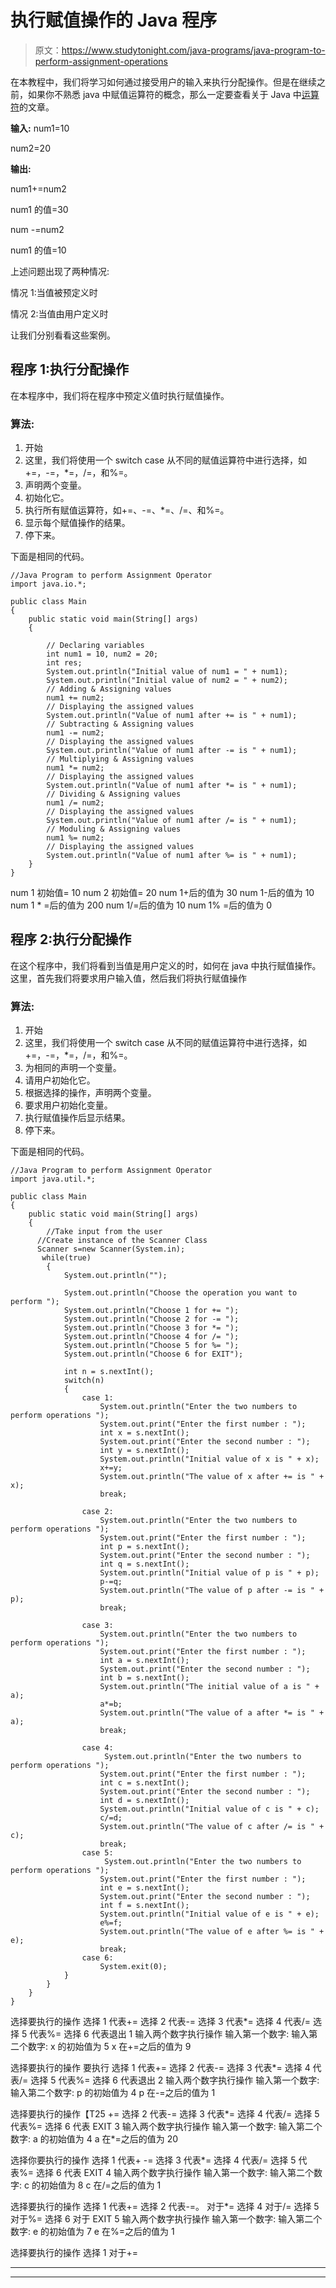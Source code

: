 # 执行赋值操作的 Java 程序

> 原文：<https://www.studytonight.com/java-programs/java-program-to-perform-assignment-operations>

在本教程中，我们将学习如何通过接受用户的输入来执行分配操作。但是在继续之前，如果你不熟悉 java 中赋值运算符的概念，那么一定要查看关于 Java 中[运算符](https://www.studytonight.com/java/operators-in-java.php)的文章。

**输入:** num1=10

num2=20

**输出:**

num1+=num2

num1 的值=30

num -=num2

num1 的值=10

上述问题出现了两种情况:

情况 1:当值被预定义时

情况 2:当值由用户定义时

让我们分别看看这些案例。

## 程序 1:执行分配操作

在本程序中，我们将在程序中预定义值时执行赋值操作。

### 算法:

1.  开始
2.  这里，我们将使用一个 switch case 从不同的赋值运算符中进行选择，如+=，-=，*=，/=，和%=。
3.  声明两个变量。
4.  初始化它。
5.  执行所有赋值运算符，如+=、-=、*=、/=、和%=。
6.  显示每个赋值操作的结果。
7.  停下来。

下面是相同的代码。

```
//Java Program to perform Assignment Operator
import java.io.*; 

public class Main
{ 
    public static void main(String[] args) 
    { 

        // Declaring variables 
        int num1 = 10, num2 = 20; 
        int res;
        System.out.println("Initial value of num1 = " + num1); 
        System.out.println("Initial value of num2 = " + num2); 
        // Adding & Assigning values 
        num1 += num2; 
        // Displaying the assigned values 
        System.out.println("Value of num1 after += is " + num1);
        // Subtracting & Assigning values 
        num1 -= num2; 
        // Displaying the assigned values 
        System.out.println("Value of num1 after -= is " + num1);
        // Multiplying & Assigning values 
        num1 *= num2; 
        // Displaying the assigned values 
        System.out.println("Value of num1 after *= is " + num1);
        // Dividing & Assigning values 
        num1 /= num2; 
        // Displaying the assigned values 
        System.out.println("Value of num1 after /= is " + num1);
        // Moduling & Assigning values 
        num1 %= num2; 
        // Displaying the assigned values 
        System.out.println("Value of num1 after %= is " + num1); 
    } 
} 
```

num 1 初始值= 10
num 2 初始值= 20
num 1+后的值为 30
num 1-后的值为 10
num 1 * =后的值为 200
num 1/=后的值为 10
num 1% =后的值为 0

## 程序 2:执行分配操作

在这个程序中，我们将看到当值是用户定义的时，如何在 java 中执行赋值操作。这里，首先我们将要求用户输入值，然后我们将执行赋值操作

### 算法:

1.  开始
2.  这里，我们将使用一个 switch case 从不同的赋值运算符中进行选择，如+=，-=，*=，/=，和%=。
3.  为相同的声明一个变量。
4.  请用户初始化它。
5.  根据选择的操作，声明两个变量。
6.  要求用户初始化变量。
7.  执行赋值操作后显示结果。
8.  停下来。

下面是相同的代码。

```
//Java Program to perform Assignment Operator
import java.util.*; 

public class Main
{ 
    public static void main(String[] args) 
    { 
        //Take input from the user
      //Create instance of the Scanner Class
      Scanner s=new Scanner(System.in);
       while(true)
        {
            System.out.println("");

            System.out.println("Choose the operation you want to perform ");
            System.out.println("Choose 1 for += ");
            System.out.println("Choose 2 for -= ");
            System.out.println("Choose 3 for *= ");
            System.out.println("Choose 4 for /= ");
            System.out.println("Choose 5 for %= ");
            System.out.println("Choose 6 for EXIT");

            int n = s.nextInt();
            switch(n)
            {
                case 1:
                    System.out.println("Enter the two numbers to perform operations ");
                    System.out.print("Enter the first number : ");
                    int x = s.nextInt();
                    System.out.print("Enter the second number : ");
                    int y = s.nextInt();
                    System.out.println("Initial value of x is " + x);
                    x+=y;
                    System.out.println("The value of x after += is " + x);
                    break;

                case 2:
                    System.out.println("Enter the two numbers to perform operations ");
                    System.out.print("Enter the first number : ");
                    int p = s.nextInt();
                    System.out.print("Enter the second number : ");
                    int q = s.nextInt();
                    System.out.println("Initial value of p is " + p);
                    p-=q;
                    System.out.println("The value of p after -= is " + p);
                    break;

                case 3:
                    System.out.println("Enter the two numbers to perform operations ");
                    System.out.print("Enter the first number : ");
                    int a = s.nextInt();
                    System.out.print("Enter the second number : ");
                    int b = s.nextInt();
                    System.out.println("The initial value of a is " + a);
                    a*=b;
                    System.out.println("The value of a after *= is " + a); 
                    break;

                case 4:
                     System.out.println("Enter the two numbers to perform operations ");
                    System.out.print("Enter the first number : ");
                    int c = s.nextInt();
                    System.out.print("Enter the second number : ");
                    int d = s.nextInt();
                    System.out.println("Initial value of c is " + c);
                    c/=d;
                    System.out.println("The value of c after /= is " + c); 
                    break;
                case 5:
                     System.out.println("Enter the two numbers to perform operations ");
                    System.out.print("Enter the first number : ");
                    int e = s.nextInt();
                    System.out.print("Enter the second number : ");
                    int f = s.nextInt();
                    System.out.println("Initial value of e is " + e);
                    e%=f;
                    System.out.println("The value of e after %= is " + e); 
                    break;
                case 6:
                    System.exit(0);
            }
        }
    } 
} 
```

选择要执行的操作
选择 1 代表+=
选择 2 代表-=
选择 3 代表*=
选择 4 代表/=
选择 5 代表%=
选择 6 代表退出
1
输入两个数字执行操作
输入第一个数字:
输入第二个数字:
x 的初始值为 5
x 在+=之后的值为 9

选择要执行的操作 要执行
选择 1 代表+=
选择 2 代表-=
选择 3 代表*=
选择 4 代表/=
选择 5 代表%=
选择 6 代表退出
2
输入两个数字执行操作
输入第一个数字:
输入第二个数字:
p 的初始值为 4
p 在-=之后的值为 1

选择要执行的操作【T25 +=
选择 2 代表-=
选择 3 代表*=
选择 4 代表/=
选择 5 代表%=
选择 6 代表 EXIT
3
输入两个数字执行操作
输入第一个数字:
输入第二个数字:
a 的初始值为 4
a 在*=之后的值为 20

选择你要执行的操作
选择 1 代表+ -=
选择 3 代表*=
选择 4 代表/=
选择 5 代表%=
选择 6 代表 EXIT
4
输入两个数字执行操作
输入第一个数字:
输入第二个数字:
c 的初始值为 8
c 在/=之后的值为 1

选择要执行的操作
选择 1 代表+=
选择 2 代表-=。 对于*=
选择 4 对于/=
选择 5 对于%=
选择 6 对于 EXIT
5
输入两个数字执行操作
输入第一个数字:
输入第二个数字:
e 的初始值为 7
e 在%=之后的值为 1

选择要执行的操作
选择 1 对于+=

* * *

* * *